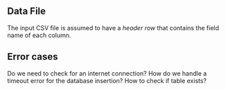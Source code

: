 ## Data File

The input CSV file is assumed to have a *header row* that contains the field name of each column. 

## Error cases

Do we need to check for an internet connection?
How do we handle a timeout error for the database insertion?
How to check if table exists?
